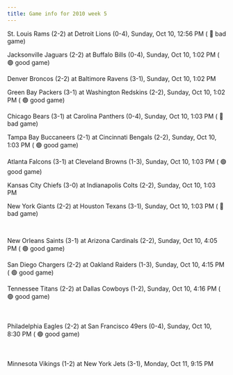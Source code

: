 ```yaml
---
title: Game info for 2010 week 5
---
```

St. Louis Rams (2-2) at Detroit Lions (0-4), Sunday, Oct 10, 12:56 PM (	:red_circle: bad game)

Jacksonville Jaguars (2-2) at Buffalo Bills (0-4), Sunday, Oct 10, 1:02 PM (	:green_circle: good game)

Denver Broncos (2-2) at Baltimore Ravens (3-1), Sunday, Oct 10, 1:02 PM

Green Bay Packers (3-1) at Washington Redskins (2-2), Sunday, Oct 10, 1:02 PM (	:green_circle: good game)

Chicago Bears (3-1) at Carolina Panthers (0-4), Sunday, Oct 10, 1:03 PM (	:red_circle: bad game)

Tampa Bay Buccaneers (2-1) at Cincinnati Bengals (2-2), Sunday, Oct 10, 1:03 PM (	:green_circle: good game)

Atlanta Falcons (3-1) at Cleveland Browns (1-3), Sunday, Oct 10, 1:03 PM (	:green_circle: good game)

Kansas City Chiefs (3-0) at Indianapolis Colts (2-2), Sunday, Oct 10, 1:03 PM

New York Giants (2-2) at Houston Texans (3-1), Sunday, Oct 10, 1:03 PM (	:red_circle: bad game)


<br/>

New Orleans Saints (3-1) at Arizona Cardinals (2-2), Sunday, Oct 10, 4:05 PM (	:green_circle: good game)

San Diego Chargers (2-2) at Oakland Raiders (1-3), Sunday, Oct 10, 4:15 PM (	:green_circle: good game)

Tennessee Titans (2-2) at Dallas Cowboys (1-2), Sunday, Oct 10, 4:16 PM (	:green_circle: good game)


<br/>

Philadelphia Eagles (2-2) at San Francisco 49ers (0-4), Sunday, Oct 10, 8:30 PM (	:green_circle: good game)


<br/>

Minnesota Vikings (1-2) at New York Jets (3-1), Monday, Oct 11, 9:15 PM

